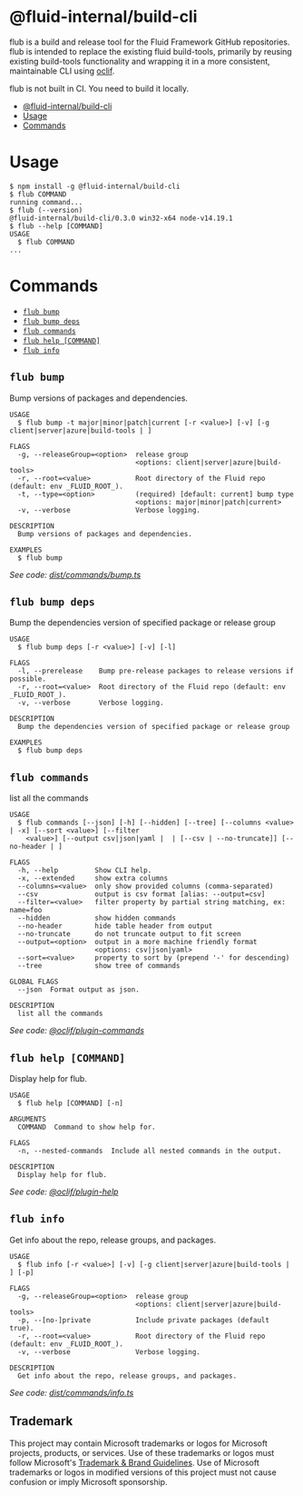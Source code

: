 # @fluid-internal/build-cli

flub is a build and release tool for the Fluid Framework GitHub repositories. flub is intended to replace the existing
fluid build-tools, primarily by reusing existing build-tools functionality and wrapping it in a more consistent,
maintainable CLI using [oclif](https://oclif.io).

flub is not built in CI. You need to build it locally.

<!-- toc -->
* [@fluid-internal/build-cli](#fluid-internalbuild-cli)
* [Usage](#usage)
* [Commands](#commands)
<!-- tocstop -->

# Usage
<!-- usage -->
```sh-session
$ npm install -g @fluid-internal/build-cli
$ flub COMMAND
running command...
$ flub (--version)
@fluid-internal/build-cli/0.3.0 win32-x64 node-v14.19.1
$ flub --help [COMMAND]
USAGE
  $ flub COMMAND
...
```
<!-- usagestop -->
# Commands
<!-- commands -->
* [`flub bump`](#flub-bump)
* [`flub bump deps`](#flub-bump-deps)
* [`flub commands`](#flub-commands)
* [`flub help [COMMAND]`](#flub-help-command)
* [`flub info`](#flub-info)

## `flub bump`

Bump versions of packages and dependencies.

```
USAGE
  $ flub bump -t major|minor|patch|current [-r <value>] [-v] [-g client|server|azure|build-tools | ]

FLAGS
  -g, --releaseGroup=<option>  release group
                               <options: client|server|azure|build-tools>
  -r, --root=<value>           Root directory of the Fluid repo (default: env _FLUID_ROOT_).
  -t, --type=<option>          (required) [default: current] bump type
                               <options: major|minor|patch|current>
  -v, --verbose                Verbose logging.

DESCRIPTION
  Bump versions of packages and dependencies.

EXAMPLES
  $ flub bump
```

_See code: [dist/commands/bump.ts](https://github.com/microsoft/FluidFramework/blob/v0.3.0/dist/commands/bump.ts)_

## `flub bump deps`

Bump the dependencies version of specified package or release group

```
USAGE
  $ flub bump deps [-r <value>] [-v] [-l]

FLAGS
  -l, --prerelease    Bump pre-release packages to release versions if possible.
  -r, --root=<value>  Root directory of the Fluid repo (default: env _FLUID_ROOT_).
  -v, --verbose       Verbose logging.

DESCRIPTION
  Bump the dependencies version of specified package or release group

EXAMPLES
  $ flub bump deps
```

## `flub commands`

list all the commands

```
USAGE
  $ flub commands [--json] [-h] [--hidden] [--tree] [--columns <value> | -x] [--sort <value>] [--filter
    <value>] [--output csv|json|yaml |  | [--csv | --no-truncate]] [--no-header | ]

FLAGS
  -h, --help         Show CLI help.
  -x, --extended     show extra columns
  --columns=<value>  only show provided columns (comma-separated)
  --csv              output is csv format [alias: --output=csv]
  --filter=<value>   filter property by partial string matching, ex: name=foo
  --hidden           show hidden commands
  --no-header        hide table header from output
  --no-truncate      do not truncate output to fit screen
  --output=<option>  output in a more machine friendly format
                     <options: csv|json|yaml>
  --sort=<value>     property to sort by (prepend '-' for descending)
  --tree             show tree of commands

GLOBAL FLAGS
  --json  Format output as json.

DESCRIPTION
  list all the commands
```

_See code: [@oclif/plugin-commands](https://github.com/oclif/plugin-commands/blob/v2.2.0/src/commands/commands.ts)_

## `flub help [COMMAND]`

Display help for flub.

```
USAGE
  $ flub help [COMMAND] [-n]

ARGUMENTS
  COMMAND  Command to show help for.

FLAGS
  -n, --nested-commands  Include all nested commands in the output.

DESCRIPTION
  Display help for flub.
```

_See code: [@oclif/plugin-help](https://github.com/oclif/plugin-help/blob/v5.1.12/src/commands/help.ts)_

## `flub info`

Get info about the repo, release groups, and packages.

```
USAGE
  $ flub info [-r <value>] [-v] [-g client|server|azure|build-tools | ] [-p]

FLAGS
  -g, --releaseGroup=<option>  release group
                               <options: client|server|azure|build-tools>
  -p, --[no-]private           Include private packages (default true).
  -r, --root=<value>           Root directory of the Fluid repo (default: env _FLUID_ROOT_).
  -v, --verbose                Verbose logging.

DESCRIPTION
  Get info about the repo, release groups, and packages.
```

_See code: [dist/commands/info.ts](https://github.com/microsoft/FluidFramework/blob/v0.3.0/dist/commands/info.ts)_
<!-- commandsstop -->

## Trademark

This project may contain Microsoft trademarks or logos for Microsoft projects, products, or services. Use of these trademarks
or logos must follow Microsoft's [Trademark & Brand Guidelines](https://www.microsoft.com/en-us/legal/intellectualproperty/trademarks/usage/general).
Use of Microsoft trademarks or logos in modified versions of this project must not cause confusion or imply Microsoft sponsorship.
